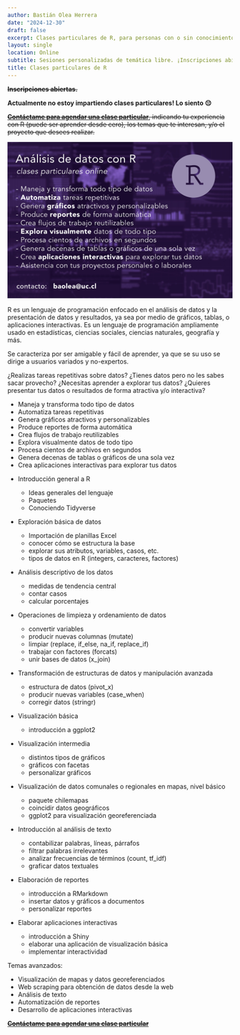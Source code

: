```yaml
---
author: Bastián Olea Herrera
date: "2024-12-30"
draft: false
excerpt: Clases particulares de R, para personas con o sin conocimiento previo, personalizadas a la temática que te interese aprender y/o aplicar.
layout: single
location: Online
subtitle: Sesiones personalizadas de temática libre. ¡Inscripciones abiertas!
title: Clases particulares de R
---
```


~~**Inscripciones abiertas.**~~ 

**Actualmente no estoy impartiendo clases particulares! Lo siento 😔**

~~[**Contáctame para agendar una clase particular**](/contact/), indicando tu experiencia con R (puede ser aprender desde cero), los temas que te interesan, y/o el proyecto que desees realizar.~~

![](clases_r_particulares-featured.jpg)

R es un lenguaje de programación enfocado en el análisis de datos y la presentación de datos y resultados, ya sea por medio de gráficos, tablas, o aplicaciones interactivas. Es un lenguaje de programación ampliamente usado en estadísticas, ciencias sociales, ciencias naturales, geografía y más.

Se caracteriza por ser amigable y fácil de aprender, ya que se su uso se dirige a usuarios variados y no-expertos.

¿Realizas tareas repetitivas sobre datos?
¿Tienes datos pero no les sabes sacar provecho?
¿Necesitas aprender a explorar tus datos?
¿Quieres presentar tus datos o resultados de forma atractiva y/o interactiva?



* Maneja y transforma todo tipo de datos
* Automatiza tareas repetitivas
* Genera gráficos atractivos y personalizables
* Produce reportes de forma automática
* Crea flujos de trabajo reutilizables
* Explora visualmente datos de todo tipo
* Procesa cientos de archivos en segundos
* Genera decenas de tablas o gráficos de una sola vez
* Crea aplicaciones interactivas para explorar tus datos



- Introducción general a R
    - Ideas generales del lenguaje
    - Paquetes
    - Conociendo Tidyverse

- Exploración básica de datos
    - Importación de planillas Excel
    - conocer cómo se estructura la base
    - explorar sus atributos, variables, casos, etc.
    - tipos de datos en R (integers, caracteres, factores)

- Análisis descriptivo de los datos
    - medidas de tendencia central
    - contar casos
    - calcular porcentajes

- Operaciones de limpieza y ordenamiento de datos
    - convertir variables
    - producir nuevas columnas (mutate)
    - limpiar (replace, if_else, na_if, replace_if)
    - trabajar con factores (forcats)
    - unir bases de datos (x_join)

- Transformación de estructuras de datos y manipulación avanzada
    - estructura de datos (pivot_x)
    - producir nuevas variables (case_when)
    - corregir datos (stringr)

- Visualización básica
    - introducción a ggplot2

- Visualización intermedia
    - distintos tipos de gráficos
    - gráficos con facetas
    - personalizar gráficos

- Visualización de datos comunales o regionales en mapas, nivel básico
    - paquete chilemapas
    - coincidir datos geográficos
    - ggplot2 para visualización georeferenciada

- Introducción al análisis de texto
    - contabilizar palabras, líneas, párrafos
    - filtrar palabras irrelevantes
    - analizar frecuencias de términos (count, tf_idf)
    - graficar datos textuales

- Elaboración de reportes
    - introducción a RMarkdown
    - insertar datos y gráficos a documentos
    - personalizar reportes

- Elaborar aplicaciones interactivas
    - introducción a Shiny
    - elaborar una aplicación de visualización básica
    - implementar interactividad


Temas avanzados:
- Visualización de mapas y datos georeferenciados
- Web scraping para obtención de datos desde la web
- Análisis de texto
- Automatización de reportes
- Desarrollo de aplicaciones interactivas

~~[**Contáctame para agendar una clase particular**](/contact/)~~